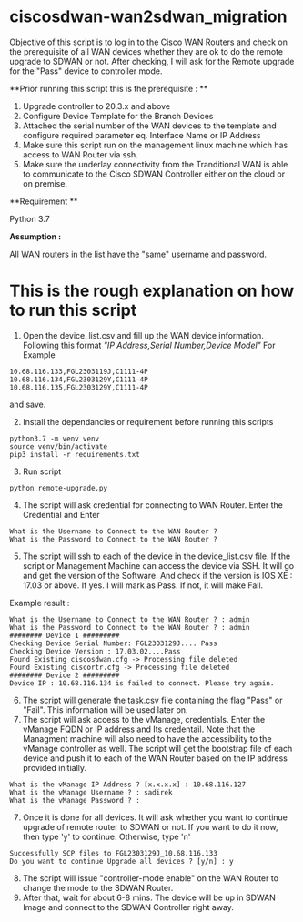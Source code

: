 # ciscosdwan-wan2sdwan_migration
Objective of this script is to log in to the Cisco WAN Routers and check on the prerequisite of all WAN devices whether they are ok to do the remote upgrade to SDWAN or not. After checking, I will ask for the Remote upgrade for the "Pass" device to controller mode. 

**Prior running this script this is the prerequisite : **
1. Upgrade controller to 20.3.x and above
3. Configure Device Template for the Branch Devices
5. Attached the serial number of the WAN devices to the template and configure required parameter eq. Interface Name or IP Address
6. Make sure this script run on the management linux machine which has access to WAN Router via ssh.
7. Make sure the underlay connectivity from the Tranditional WAN is able to communicate to the Cisco SDWAN Controller either on the cloud or on premise.


**Requirement **

Python 3.7



**Assumption :**

All WAN routers in the list have the "same" username and password.




# This is the rough explanation on how to run this script
1. Open the device_list.csv and fill up the WAN device information. Following this format _"IP Address,Serial Number,Device Model"_
For Example
```
10.68.116.133,FGL2303119J,C1111-4P
10.68.116.134,FGL2303129Y,C1111-4P
10.68.116.135,FGL2303129Y,C1111-4P
```

and save.

2. Install the dependancies or requirement before running this scripts
```
python3.7 -m venv venv
source venv/bin/activate
pip3 install -r requirements.txt
```

3. Run script 
``` 
python remote-upgrade.py
```

4. The script will ask credential for connecting to WAN Router. Enter the Credential and Enter

```
What is the Username to Connect to the WAN Router ? 
What is the Password to Connect to the WAN Router ? 
```

5. The script will ssh to each of the device in the device_list.csv file. If the script or Management Machine can access the device via SSH. It will go and get the version of the Software. And check if the version is IOS XE : 17.03 or above. If yes. I will mark as Pass. If not, it will make Fail.

Example result : 
```
What is the Username to Connect to the WAN Router ? : admin
What is the Password to Connect to the WAN Router ? : admin
######## Device 1 #########
Checking Device Serial Number: FGL2303129J.... Pass
Checking Device Version : 17.03.02....Pass
Found Existing ciscosdwan.cfg -> Processing file deleted
Found Existing ciscortr.cfg -> Processing file deleted
######## Device 2 #########
Device IP : 10.68.116.134 is failed to connect. Please try again.

```

6. The script will generate the task.csv file containing the flag "Pass" or "Fail". This information will be used later on.
7. The script will ask access to the vManage, credentials. Enter the vManage FQDN or IP address and Its credentail. Note that the Managment machine will also need to have the accessibility to the vManage controller as well.  The script will get the bootstrap file of each device and push it to each of the WAN Router based on the IP address provided initially.
```
What is the vManage IP Address ? [x.x.x.x] : 10.68.116.127 
What is the vManage Username ? : sadirek
What is the vManage Password ? : 
```

7. Once it is done for all devices. It will ask whether you want to continue upgrade of remote router to SDWAN or not. If you want to do it now, then type 'y' to continue. Otherwise, type 'n'

```
Successfully SCP files to FGL2303129J_10.68.116.133
Do you want to continue Upgrade all devices ? [y/n] : y

```
8. The script will issue "controller-mode enable" on the WAN Router to change the mode to the SDWAN Router. 
9. After that, wait for about 6-8 mins. The device will be up in SDWAN Image and connect to the SDWAN Controller right away.







